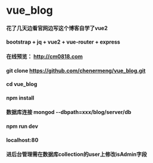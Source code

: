# vue_blog
#### 花了几天边看官网边写这个博客自学了vue2
#### bootstrap + jq + vue2 + vue-router + express 
#### 在线预览： http://cm0818.com
#### git clone https://github.com/chenermeng/vue_blog.git
#### cd vue_blog
#### npm install
#### 数据库连接 mongod --dbpath=xxx/blog/server/db
#### npm run dev
#### localhost:80
#### 进后台管理需在数据库collection的user上修改isAdmin字段
